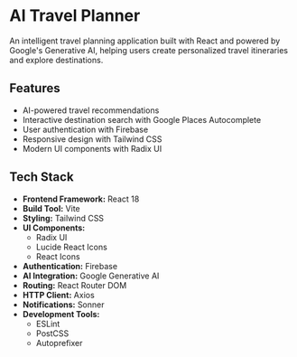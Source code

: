 # AI Travel Planner

An intelligent travel planning application built with React and powered by Google's Generative AI, helping users create personalized travel itineraries and explore destinations.

## Features

- AI-powered travel recommendations
- Interactive destination search with Google Places Autocomplete
- User authentication with Firebase
- Responsive design with Tailwind CSS
- Modern UI components with Radix UI

## Tech Stack

- **Frontend Framework:** React 18
- **Build Tool:** Vite
- **Styling:** Tailwind CSS
- **UI Components:** 
  - Radix UI
  - Lucide React Icons
  - React Icons
- **Authentication:** Firebase
- **AI Integration:** Google Generative AI
- **Routing:** React Router DOM
- **HTTP Client:** Axios
- **Notifications:** Sonner
- **Development Tools:**
  - ESLint
  - PostCSS
  - Autoprefixer
